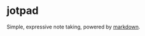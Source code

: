 # jotpad

Simple, expressive note taking, powered by [markdown](https://www.markdownguide.org/cheat-sheet).
